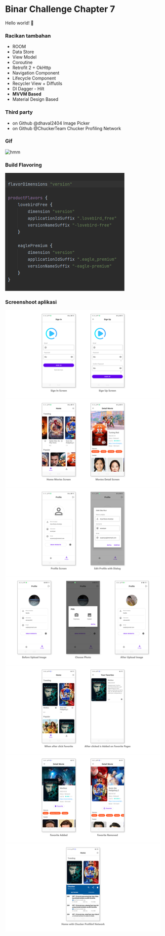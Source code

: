 # Binar Challenge Chapter 7
Hello world! 🚀
### Racikan tambahan
- ROOM
- Data Store
- View Model
- Coroutine
- Retrofit 2 + OkHttp
- Navigation Component
- Lifecycle Component
- Recycler View + Diffutils
- DI Dagger - Hilt
- **MVVM Based**
- Material Design Based
### Third party
- on Github @dhaval2404 Image Picker
- on Github @ChuckerTeam Chucker Profiling Network
### Gif
![hmm](https://raw.githubusercontent.com/anantyan/Binar-Android-Chapter-7/main/screenshoot/Record_2022-04-09-03-50-13.gif)
### Build Flavoring
![hmm](https://raw.githubusercontent.com/anantyan/Binar-Android-Chapter-7/main/screenshoot/build-flavoring.png)
### Screenshoot aplikasi
![hmm](https://raw.githubusercontent.com/anantyan/Binar-Android-Chapter-7/main/screenshoot/pages.png)
![hmm](https://raw.githubusercontent.com/anantyan/Binar-Android-Chapter-7/main/screenshoot/pages___1.png)
![hmm](https://raw.githubusercontent.com/anantyan/Binar-Android-Chapter-7/main/screenshoot/pages___2.png)
![hmm](https://raw.githubusercontent.com/anantyan/Binar-Android-Chapter-7/main/screenshoot/pages___3.png)
![hmm](https://raw.githubusercontent.com/anantyan/Binar-Android-Chapter-7/main/screenshoot/pages___4.png)
![hmm](https://raw.githubusercontent.com/anantyan/Binar-Android-Chapter-7/main/screenshoot/pages___5.png)
![hmm](https://raw.githubusercontent.com/anantyan/Binar-Android-Chapter-7/main/screenshoot/pages___6.png)
